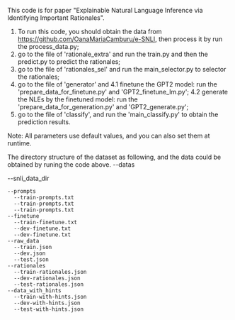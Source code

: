  This code is for paper "Explainable Natural Language Inference via Identifying Important Rationales". 
 
 1. To run this code, you should obtain the data from https://github.com/OanaMariaCamburu/e-SNLI, then process it by run the process_data.py;
 2. go to the file of 'rationale_extra' and run the train.py and then the predict.py to predict the rationales;
 3. go to the file of 'rationales_sel' and run the main_selector.py to selector the rationales;
 4. go to the file of 'generator' and 
   4.1 finetune the GPT2 model: run the 'prepare_data_for_finetune.py' and 'GPT2_finetune_lm.py';
   4.2 generate the NLEs by the finetuned model: run the 'prepare_data_for_generation.py' and 'GPT2_generate.py';
 5. go to the file of 'classify', and run the 'main_classify.py' to obtain the prediction results.
 
Note: All parameters use default values, and you can also set them at runtime.

The directory structure of the dataset as following, and the data could be obtained by runing the code above.
--datas

  --snli_data_dir
  
    --prompts
      --train-prompts.txt
      --train-prompts.txt
      --train-prompts.txt
    --finetune
      --train-finetune.txt
      --dev-finetune.txt
      --dev-finetune.txt
    --raw_data
      --train.json
      --dev.json
      --test.json
    --rationales
      --train-rationales.json
      --dev-rationales.json
      --test-rationales.json
    --data_with_hints
      --train-with-hints.json
      --dev-with-hints.json
      --test-with-hints.json
